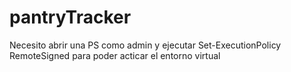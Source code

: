 # pantryTracker

Necesito abrir una PS como admin y ejecutar Set-ExecutionPolicy RemoteSigned para poder acticar el entorno virtual
